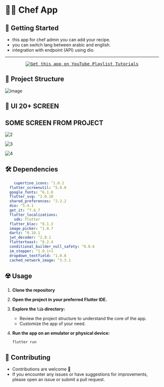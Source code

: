 # 🧑‍🍳 Chef App

## 🚀 Getting Started

- this app for chef admin you can add your recipe.
- you can switch lang between arabic and english.
- integration  with endpoint (API) using dio.



<hr>

<p align= "center">
    <a href="https://youtube.com/playlist?list=PLYfTCw9blWRPtCZ85Q-rhKUvnvFs-li4c&si=8ieXLf2vdWt90_wc">
     <kbd>
        <img  src="https://github.com/AmmarAgeeza/Chef-App/assets/72443818/ac8a1cb0-b37e-4778-aaeb-9987b25ac2f9" alt="Get this app on YouTube Playlist Tutorials">
     </kbd>
  </a>


## 📂 Project Structure

![image](https://github.com/AmmarAgeeza/Chef-App/assets/72443818/f91a7812-002b-42e1-a96d-a228aab5d767)

## 📱 UI 20+ SCREEN

## SOME SCREEN FROM PROJECT 
![2](https://github.com/AmmarAgeeza/Chef-App/assets/72443818/ff4eddf2-ccd7-43c6-8f19-5fc4f27c10c8)

![3](https://github.com/AmmarAgeeza/Chef-App/assets/72443818/07a766bd-e6ac-47de-981e-95ed51285e44)

![4](https://github.com/AmmarAgeeza/Chef-App/assets/72443818/8bb4163e-d75f-4018-9a4f-334585856db8)




## 🛠 Dependencies

```pubspec.yaml
    cupertino_icons: ^1.0.2
  flutter_screenutil: ^5.9.0
  google_fonts: ^6.1.0
  flutter_svg: ^2.0.10
  shared_preferences: ^2.2.2
  dio: ^5.4.1
  get_it: ^7.6.7
  flutter_localizations:
    sdk: flutter
  flutter_bloc: ^8.1.3
  image_picker: ^1.0.7
  dartz: ^0.10.1
  jwt_decoder: ^2.0.1
  fluttertoast: ^8.2.4
  conditional_builder_null_safety: ^0.0.6
  im_stepper: ^1.0.1+1
  dropdown_textfield: ^1.0.8
  cached_network_image: ^3.3.1
```

## ☢️ Usage

1. **Clone the repository**

2. **Open the project in your preferred Flutter IDE.**

3. **Explore the `lib` directory:**

    - Review the project structure to understand the core of the app.
    - Customize the app of your need.

4. **Run the app on an emulator or physical device:**

    ```bash
    flutter run
    ```

## 🚨 Contributing

- Contributions are welcome 💜
- If you encounter any issues or have suggestions for improvements, please open an issue or submit a pull request.
